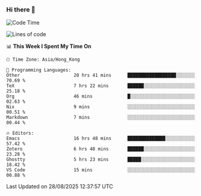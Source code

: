 ### Hi there 👋

<!--
**nicehiro/nicehiro** is a ✨ _special_ ✨ repository because its `README.md` (this file) appears on your GitHub profile.

Here are some ideas to get you started:

- 🔭 I’m currently working on ...
- 🌱 I’m currently learning ...
- 👯 I’m looking to collaborate on ...
- 🤔 I’m looking for help with ...
- 💬 Ask me about ...
- 📫 How to reach me: ...
- 😄 Pronouns: ...
- ⚡ Fun fact: ...
-->

<!--START_SECTION:waka-->
![Code Time](http://img.shields.io/badge/Code%20Time-954%20hrs%205%20mins-blue)

![Lines of code](https://img.shields.io/badge/From%20Hello%20World%20I%27ve%20Written-1.9%20million%20lines%20of%20code-blue)

📊 **This Week I Spent My Time On** 

```text
🕑︎ Time Zone: Asia/Hong_Kong

💬 Programming Languages: 
Other                    20 hrs 41 mins      ██████████████████░░░░░░░   70.69 % 
TeX                      7 hrs 22 mins       ██████░░░░░░░░░░░░░░░░░░░   25.18 % 
Org                      46 mins             █░░░░░░░░░░░░░░░░░░░░░░░░   02.63 % 
Nix                      9 mins              ░░░░░░░░░░░░░░░░░░░░░░░░░   00.51 % 
Markdown                 7 mins              ░░░░░░░░░░░░░░░░░░░░░░░░░   00.44 % 

🔥 Editors: 
Emacs                    16 hrs 48 mins      ██████████████░░░░░░░░░░░   57.42 % 
Zotero                   6 hrs 48 mins       ██████░░░░░░░░░░░░░░░░░░░   23.28 % 
Ghostty                  5 hrs 23 mins       █████░░░░░░░░░░░░░░░░░░░░   18.42 % 
VS Code                  15 mins             ░░░░░░░░░░░░░░░░░░░░░░░░░   00.88 % 
```


 Last Updated on 28/08/2025 12:37:57 UTC
<!--END_SECTION:waka-->
